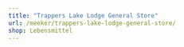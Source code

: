 ```yaml
---
title: "Trappers Lake Lodge General Store"
url: /meeker/trappers-lake-lodge-general-store/
shop: Lebensmittel
---
```

